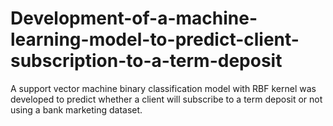 # Development-of-a-machine-learning-model-to-predict-client-subscription-to-a-term-deposit
A support vector machine binary classification model with RBF kernel was developed to predict whether a client will subscribe to a term deposit or not using a bank marketing dataset.
